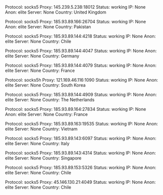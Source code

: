 Protocol: socks5
Proxy: 145.239.5.238:18012
Status: working
IP: None
Anon: elite
Server: None
Country: United Kingdom

Protocol: socks5
Proxy: 185.93.89.166:26704
Status: working
IP: None
Anon: elite
Server: None
Country: Pakistan

Protocol: socks5
Proxy: 185.93.89.144:4218
Status: working
IP: None
Anon: elite
Server: None
Country: Chile

Protocol: socks5
Proxy: 185.93.89.144:4047
Status: working
IP: None
Anon: elite
Server: None
Country: Germany

Protocol: socks5
Proxy: 185.93.89.144:4079
Status: working
IP: None
Anon: elite
Server: None
Country: France

Protocol: socks5h
Proxy: 121.169.46.116:1090
Status: working
IP: None
Anon: elite
Server: None
Country: South Korea

Protocol: socks5
Proxy: 185.93.89.144:4909
Status: working
IP: None
Anon: elite
Server: None
Country: The Netherlands

Protocol: socks5
Proxy: 185.93.89.164:27834
Status: working
IP: None
Anon: elite
Server: None
Country: France

Protocol: socks5
Proxy: 185.93.89.163:19535
Status: working
IP: None
Anon: elite
Server: None
Country: Vietnam

Protocol: socks5
Proxy: 185.93.89.143:6097
Status: working
IP: None
Anon: elite
Server: None
Country: Italy

Protocol: socks5
Proxy: 185.93.89.143:4314
Status: working
IP: None
Anon: elite
Server: None
Country: Singapore

Protocol: socks5
Proxy: 185.93.89.153:5326
Status: working
IP: None
Anon: elite
Server: None
Country: Chile

Protocol: socks5
Proxy: 45.146.130.21:4049
Status: working
IP: None
Anon: elite
Server: None
Country: Chile

